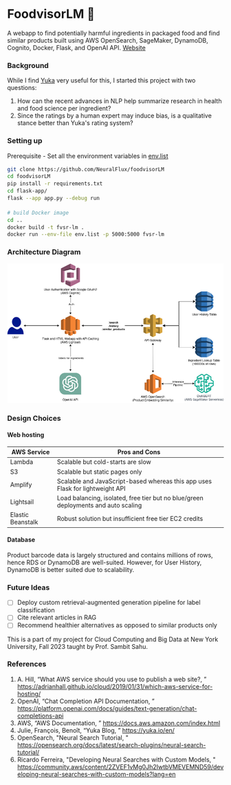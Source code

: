 # FoodvisorLM 🍎
A webapp to find potentially harmful ingredients in packaged food and find similar products built using AWS OpenSearch, SageMaker, DynamoDB, Cognito, Docker, Flask, and OpenAI API.
[Website](https://foodvisor-lm-service.hqr6aeehu3q28.us-east-1.cs.amazonlightsail.com/)

### Background
While I find [Yuka](https://yuka.io/en/) very useful for this, I started this project with two questions:
1) How can the recent advances in NLP help summarize research in health and food science per ingredient?
2) Since the ratings by a human expert may induce bias, is a qualitative stance better than Yuka's rating system?

### Setting up
Prerequisite - Set all the environment variables in [env.list](/env.list)
```bash
git clone https://github.com/NeuralFlux/foodvisorLM
cd foodvisorLM
pip install -r requirements.txt
cd flask-app/
flask --app app.py --debug run

# build Docker image
cd ..
docker build -t fvsr-lm .
docker run --env-file env.list -p 5000:5000 fvsr-lm
```

### Architecture Diagram
![Architecture diagram of this project comprising various AWS services](/assets/foodvisorLM_arch.png)

### Design Choices
#### Web hosting
| AWS Service | Pros and Cons |
| --- | --- |
| Lambda | Scalable but cold-starts are slow |
| S3 | Scalable but static pages only |
| Amplify | Scalable and JavaScript-based whereas this app uses Flask for lightweight API |
| Lightsail | Load balancing, isolated, free tier but no blue/green deployments and auto scaling |
| Elastic Beanstalk | Robust solution but insufficient free tier EC2 credits |

#### Database
Product barcode data is largely structured and contains millions of rows, hence RDS or DynamoDB are well-suited. However, for User History, DynamoDB is better suited due to scalability.

### Future Ideas
- [ ] Deploy custom retrieval-augmented generation pipeline for label classification
- [ ] Cite relevant articles in RAG
- [ ] Recommend healthier alternatives as opposed to similar products only

This is a part of my project for Cloud Computing and Big Data at New York University, Fall 2023 taught by Prof. Sambit Sahu.

### References
1. A. Hill, “What AWS service should you use to publish a web site?, ” https://adrianhall.github.io/cloud/2019/01/31/which-aws-service-for-hosting/
2. OpenAI, “Chat Completion API Documentation, ” https://platform.openai.com/docs/guides/text-generation/chat-completions-api
3. AWS, “AWS Documentation, ” https://docs.aws.amazon.com/index.html
4. Julie, François, Benoı̂t, “Yuka Blog, ” https://yuka.io/en/
5. OpenSearch, "Neural Search Tutorial, " https://opensearch.org/docs/latest/search-plugins/neural-search-tutorial/
6. Ricardo Ferreira, "Developing Neural Searches with Custom Models, " https://community.aws/content/2ZVEF1vMg0Jh2IwtbVMEVEMND59/developing-neural-searches-with-custom-models?lang=en
